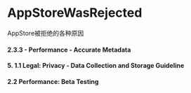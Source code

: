 # AppStoreWasRejected
AppStore被拒绝的各种原因

#### 2.3.3 - Performance - Accurate Metadata
#### 5. 1.1 Legal: Privacy - Data Collection and Storage Guideline
#### 2.2 Performance: Beta Testing
